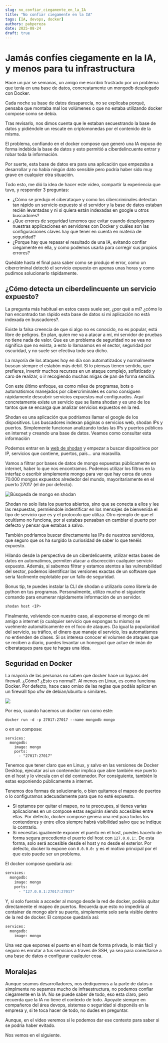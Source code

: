 ```yaml
---
slug: no_confiar_ciegamente_en_la_IA
title: "No confiar ciegamente en la IA"
tags: [IA, devops, docker]
authors: pabpereza
date: 2025-08-24
draft: true
---
```


# Jamás confíes ciegamente en la IA, y menos para tu infrastructura
Hace un par se semanas, un amigo me escribió frustrado por un problema que tenía en una base de datos, concreatamente un mongodb desplegado con Docker.

Cada noche su base de datos desaparecía, no se explicaba porqué, pensaba que montaba mal los volúmenes o que no estaba utilizando docker compose como se debía.

Tras revisarlo, nos dimos cuenta que le estaban secuestrando la base de datos y pidiéndole un rescate en criptomonedas por el contenido de la misma. 

El problema, confiando en el docker compose que generó una IA expuso de forma indebida la base de datos y esto permitió a ciberdelincuente entrar y robar toda la información.

Por suerte, esta base de datos era para una aplicación que empezaba a desarrollar y no había ningún dato sensible pero podría haber sido muy grave en cualquier otra situación.

Todo esto, me dió la idea de hacer este vídeo, compartir la experiencia que tuvo, y responder 3 preguntas:

* ¿Cómo se predujo el ciberataque y como los cibercriminales detectan tan rápido un servicio expuesto si el servidor y la base de datos estaban recién levantadas y ni si quiera están indexadas en google u otros buscadores?
* ¿Que errores de seguridad tenemos que evitar cuando desplegamos nuestras applicaciones en servidores con Docker y cuáles son las configuraciones claves hay que tener en cuenta en materia de seguridad?
* ¿Porque hay que repasar el resultado de una IA, evitando confiar ciegamente en ella, y como podemos usarla para corregir sus propios errores?

Quédate hasta el final para saber como se produjo el error, como un cibercriminal detectó el servicio expuesto en apenas unas horas y como pudimos solucionarlo rápidamente. 


## ¿Cómo detecta un ciberdelincuente un servicio expuesto?
La pregunta más habitual en estos casos suele ser, ¿por qué a mí? ¿cómo lo han encontrado tan rápido esta base de datos si mi aplicación no está indexada en buscadores?. 

Existe la falsa creencia de que si algo no es conocido, no es popular, está libre de peligros. En plan, quien me va a atacar a mí, mi servidor de pruebas no tiene nada de valor. Que es un problema de seguridad no se vea no significa que no exista, a esto lo llamaamos en el sector, seguridad por oscuridad, y no suele ser efectiva todo sea dicho.

La mayoría de los ataques hoy en día son automatizados y normalmente buscan siempre el eslabón más debil. Si lo piensas tienen sentido, que prefieres, invertir muchos recursos en un ataque complejo, sofisticado y caro de realizar, o ir recogiendo muchas migas de pan de forma sencilla.

Con este último enfoque, es como miles de programas, bots o automatismos manejados por cibercriminales es como consiguen rápidamente descubrir servicios expuestos mal configurados. Aquí concretamente existe un servicio que se llama shodan y es uno de los tantos que se encarga que analizar servicios expuestos en la red.

Shodan es una aplicación que podríamos llamar el google de los dispositivos. Los buscadores indexan páginas o servicios web, shodan IPs y puertos. Simplemente funcionan analizando todas las IPs y puertos públicos en internet y creando una base de datos. Veamos como consultar esta información

Podemos entrar en la [web de shodan](https://www.shodan.io/) y empezar a buscar dispositivos por IP, servicios que contiene, puertos, país... una maravilla. 

Vamos a filtrar por bases de datos de mongo expuestas públicamente en internet, haber lo que nos encontramos. Podemos utilizar los filtros en la interfaz o escribir simplemente mongo para ver que hay cerca de unos 70.000 mongos expuestos alrededor del mundo, mayoritariamente en el puerto 27017 (el de por defecto). 

![Búsqueda de mongo en shodan](shodan_mongo.png)

Shodan no solo lista los puertos abiertos, sino que se conecta a ellos y lee las respuestas, permiéndole indentificar en los mensajes de bienvenida el tipo de servicio que es y el protocolo que utiliza. Otro ejemplo de que el ocultismo no funciona, por si estabas pensaban en cambiar el puerto por defecto y pensar que estabas a salvo.

También podríamos buscar directamente las IPs de nuestros servidores, que seguro que os ha surgido la curiosidad de saber lo que tenéis expuesto. 

Hilando desde la perspectiva de un ciberdelicuente, utilizar estas bases de datos en automatimos, permiten atacar a discrección cualquier servicio expuesto. Además, si sabemos filtrar y estamos atentos a las vulnerabilidad del sector, podemos identificar las versiones exactas de un software que sería fácilmente explotable por un fallo de seguridad. 

Bonus tip, te puedes instalar la CLI de shodan o utilizarlo como librería de python en tus programas. Personalmente, utilizo mucho el siguiente comando para enumerar rápidamente información de un servidor.
```bash
shodan host <IP>
```

Finalmente, volviendo con nuestro caso, al exponerse el mongo de mi amigo a internet (o cualquier servicio que expongas tu mismo) se vuelmente automáticamente en el foco de ataques. Da igual la popularidad del servicio, su tráfico, el dinero que maneje el servicio, los automatismos no entienden de clases. Si os interesa conocer el volumen de ataques que se reciben a diario, puedes levantar un honeypot que actue de imán de ciberataques para que te hagas una idea.


## Seguridad en Docker
La mayoría de las personas no saben que docker hace un bypass del firewall. ¿Cómo? ¿Esto es normal?. Al menos en Linux, es como funciona Docker. Por defecto, hace caso omiso de las reglas que podáis aplicar en un firewall tipo ufw de debian/ubuntu o similares.

![](network_flow.png)


Por eso, cuando hacemos un docker run como este:
```
docker run -d -p 27017:27017 --name mongodb mongo
```

o en un compose:
```
services:
  mongodb:
    image: mongo
    ports:
      - "27017:27017"
```

Tenemos que tener claro que en Linux, y salvo en las versiones de Docker Desktop, ejecutar así un contenedor implica que abre también ese puerto en el host y lo vincula con el del contenedor. Por consiguiente, también lo estas exponiendo públicamente a internet.


Tenemos dos formas de solucionarlo, o bien quitamos el mapeo de puertos o lo configuramos adecuadamente para que no esté expuesto. 

* Si optamos por quitar el mapeo, no te preocupes, si tienes varias aplicaciones en un compose estas seguirán siendo accesibles entre ellas. Por defecto, docker compose genera una red para todos los contendores y entre ellos siempre habrá visibilidad salvo que se indique lo contrario.
* Si necesitas igualmente exponer el puerto en el host, puedes hacerlo de forma segura precediento el puerto del host con `127.0.0.1:`. De esta forma, solo será accesible desde el host y no desde el exterior. Por defecto, docker lo expone con `0.0.0.0:` y es el motivo principal por el que esto puede ser un problema.

El docker compose quedaría así:
```bash
services:
  mongodb:
    image: mongo
    ports:
      - "127.0.0.1:27017:27017"
```

Y, si solo fuerais a acceder al mongo desde la red de docker, podéis quitar directamente el mapeo de puertos. Recuerda que esto no impediría al container de mongo abrir su puerto, simplemente solo sería visible dentro de la red de docker. El compose quedaría así:
```bash
services:
  mongodb:
    image: mongo
```

Una vez que expones el puerto en el host de forma privada, lo más fácil y seguro es enrutar a tus servicios a traves de SSH, ya sea para conectarse a una base de datos o configurar cualquier cosa.

## Moralejas
Aunque seamos desarrolladores, nos dediquemos a la parte de datos o simplmente no sepamos mucho de infraestructura, no podemos confiar ciegamente en la IA. No se puede saber de todo, eso esta claro, pero recuerda que la IA no tiene el contexto de todo. Apoyate siempre en compañeros del área devops, sistemas o seguridad si disponéis en la empresa y, si te toca hacer de todo, no dudes en preguntar. 

Aunque, en el video veremos si le podemos dar ese contexto para saber si se podría haber evitado.

Nos vemos en el siguiente.


